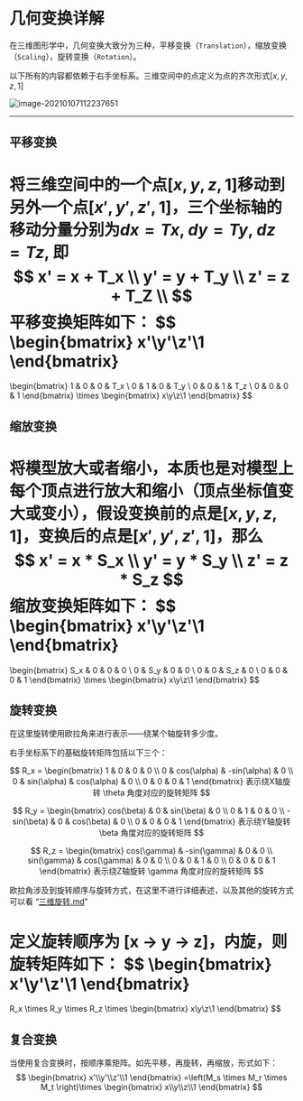 # 几何变换详解

在三维图形学中，几何变换大致分为三种，平移变换（`Translation`），缩放变换（`Scaling`），旋转变换（`Rotation`）。

以下所有的内容都依赖于右手坐标系。三维空间中的点定义为点的齐次形式$[x,y,z,1]$

![image-20210107112237651](https://cdn.jsdelivr.net/gh/sheng962464/PicGo/img/image-20210107112237651.png)

------



## 平移变换

将三维空间中的一个点$[x, y, z, 1]$移动到另外一个点$[x',y', z', 1]$，三个坐标轴的移动分量分别为$dx=Tx$, $dy=Ty$, $dz=Tz$, 即
$$
x' = x + T_x \\
y' = y + T_y \\
z' = z + T_Z \\
$$
平移变换矩阵如下：
$$
\begin{bmatrix}
x'\\y'\\z'\\1
\end{bmatrix}
=
\begin{bmatrix}
1 & 0 & 0 & T_x \\
0 & 1 & 0 & T_y \\
0 & 0 & 1 & T_z \\
0 & 0 & 0 & 1
\end{bmatrix}
\times
\begin{bmatrix}
x\\y\\z\\1
\end{bmatrix}
$$

## 缩放变换

将模型放大或者缩小，本质也是对模型上每个顶点进行放大和缩小（顶点坐标值变大或变小），假设变换前的点是$[x, y, z, 1]$，变换后的点是$[x', y', z', 1]$，那么
$$
x' = x * S_x \\
y' = y * S_y \\
z' = z * S_z
$$
缩放变换矩阵如下：
$$
\begin{bmatrix}
x'\\y'\\z'\\1
\end{bmatrix}
=
\begin{bmatrix}
S_x & 0 & 0 & 0 \\
0 & S_y & 0 & 0 \\
0 & 0 & S_z & 0 \\
0 & 0 & 0 & 1
\end{bmatrix}
\times
\begin{bmatrix}
x\\y\\z\\1
\end{bmatrix}
$$

## 旋转变换

在这里旋转使用欧拉角来进行表示——绕某个轴旋转多少度。

右手坐标系下的基础旋转矩阵包括以下三个：

$$
R_x = 
\begin{bmatrix}
1 & 0 & 0 & 0 \\
0 & cos(\alpha) & -sin(\alpha) & 0 \\
0 & sin(\alpha) & cos(\alpha) & 0 \\
0 & 0 & 0 & 1
\end{bmatrix}
表示绕X轴旋转 \theta 角度对应的旋转矩阵
$$

$$
R_y = 
\begin{bmatrix}
cos(\beta) & 0 & sin(\beta) & 0 \\
0 & 1 & 0 & 0 \\
-sin(\beta) & 0 & cos(\beta) & 0 \\
0 & 0 & 0 & 1
\end{bmatrix}
表示绕Y轴旋转 \beta 角度对应的旋转矩阵
$$

$$
R_z = 
\begin{bmatrix}
cos(\gamma) & -sin(\gamma) & 0 & 0 \\
sin(\gamma) & cos(\gamma) & 0 & 0 \\
0 & 0 & 1 & 0 \\
0 & 0 & 0 & 1
\end{bmatrix}
表示绕Z轴旋转 \gamma 角度对应的旋转矩阵
$$

欧拉角涉及到旋转顺序与旋转方式，在这里不进行详细表述，以及其他的旋转方式可以看 “[三维旋转.md](./三维旋转.md)”

定义旋转顺序为 [x -> y -> z]，内旋，则旋转矩阵如下：
$$
\begin{bmatrix}
x'\\y'\\z'\\1
\end{bmatrix}
=
R_x
\times 
R_y
\times 
R_z
\times
\begin{bmatrix}
x\\y\\z\\1
\end{bmatrix}
$$

## 复合变换

当使用复合变换时，按顺序乘矩阵。如先平移，再旋转，再缩放，形式如下：
$$
\begin{bmatrix}
x'\\y'\\z'\\1
\end{bmatrix}
=\left(M_s \times M_r \times M_t \right)\times
\begin{bmatrix}
x\\y\\z\\1
\end{bmatrix}
$$


